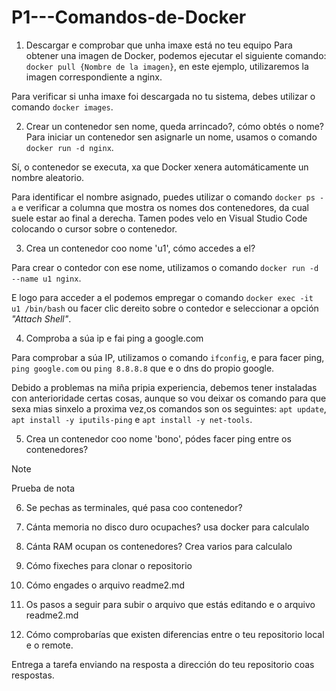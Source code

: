# P1---Comandos-de-Docker

1. Descargar e comprobar que unha imaxe está no teu equipo
Para obtener una imagen de Docker, podemos ejecutar el siguiente comando: `docker pull {Nombre de la imagen}`, en este ejemplo, utilizaremos la imagen correspondiente a nginx.

Para verificar si unha imaxe foi descargada no tu sistema, debes utilizar o comando `docker images`.

2. Crear un contenedor sen nome, queda arrincado?, cómo obtés o nome?
Para iniciar un contenedor sen asignarle un nome, usamos o comando `docker run -d nginx`.

Sí, o contenedor se executa, xa que Docker xenera automáticamente un nombre aleatorio.

Para identificar el nombre asignado, puedes utilizar o comando `docker ps -a` e verificar a columna que mostra os nomes dos contenedores, da cual suele estar ao final a derecha. Tamen podes velo en Visual Studio Code colocando o cursor sobre o contenedor.

3. Crea un contenedor coo nome 'u1', cómo accedes a el?

Para crear o contedor con ese nome, utilizamos o comando `docker run -d --name u1 nginx`.

E logo para acceder a el podemos empregar o comando `docker exec -it u1 /bin/bash` ou facer clic dereito sobre o contedor e seleccionar a opción *"Attach Shell"*.

4. Comproba a súa ip e fai ping a google.com

Para comprobar a súa IP, utilizamos o comando `ifconfig`, e para facer ping, `ping google.com` ou `ping 8.8.8.8` que e o dns do propio google.

Debido a problemas na miña pripia experiencia, debemos tener instaladas con anterioridade certas cosas, aunque so vou deixar os comando para que sexa mias sinxelo a proxima vez,os comandos son os seguintes: `apt update`, `apt install -y iputils-ping` e `apt install -y net-tools`.

5. Crea un contenedor coo nome 'bono', pódes facer ping entre os contenedores?
>[!NOTE]
>
>Prueba de nota

6. Se pechas as terminales, qué pasa coo contenedor?

7. Cánta memoria no disco duro ocupaches? usa docker para calculalo

8. Cánta RAM ocupan os contenedores? Crea varios para calculalo

9. Cómo fixeches para clonar o repositorio

10. Cómo engades o arquivo readme2.md

11. Os pasos a seguir para subir o arquivo que estás editando e o arquivo readme2.md

12. Cómo comprobarías que existen diferencias entre o teu repositorio local e o remote.

Entrega a tarefa enviando na resposta a dirección do teu repositorio coas respostas.